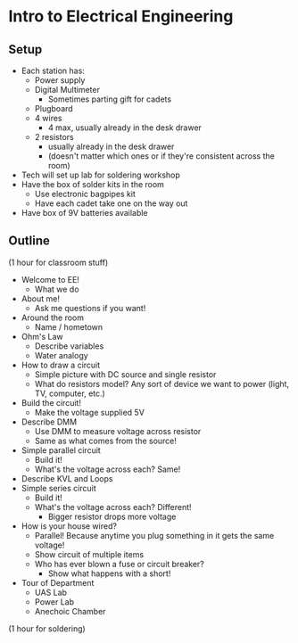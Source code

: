 # Intro to Electrical Engineering

## Setup

- Each station has:
  - Power supply
  - Digital Multimeter
    - Sometimes parting gift for cadets
  - Plugboard
  - 4 wires
    - 4 max, usually already in the desk drawer
  - 2 resistors 
    - usually already in the desk drawer
    - (doesn't matter which ones or if they're consistent across the room)
- Tech will set up lab for soldering workshop
- Have the box of solder kits in the room
  - Use electronic bagpipes kit
  - Have each cadet take one on the way out
- Have box of 9V batteries available

## Outline

(1 hour for classroom stuff)

- Welcome to EE!
  - What we do
- About me!
  - Ask me questions if you want!
- Around the room
  - Name / hometown
- Ohm's Law
  - Describe variables
  - Water analogy
- How to draw a circuit
  - Simple picture with DC source and single resistor
  - What do resistors model?  Any sort of device we want to power (light, TV, computer, etc.)
- Build the circuit!
  - Make the voltage supplied 5V 
- Describe DMM
  - Use DMM to measure voltage across resistor
  - Same as what comes from the source!
- Simple parallel circuit
  - Build it!
  - What's the voltage across each? Same!
- Describe KVL and Loops
- Simple series circuit
  - Build it!
  - What's the voltage across each?  Different!
    - Bigger resistor drops more voltage
- How is your house wired?
  - Parallel!  Because anytime you plug something in it gets the same voltage!
  - Show circuit of multiple items
  - Who has ever blown a fuse or circuit breaker?
    - Show what happens with a short!
- Tour of Department
  - UAS Lab
  - Power Lab
  - Anechoic Chamber

(1 hour for soldering)
